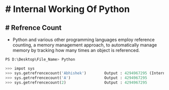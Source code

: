 # # Internal Working Of Python

## # Refrence Count

- Python and various other programming languages employ reference counting, a memory management approach, to automatically manage memory by tracking how many times an object is referenced.

``` py
PS D:\Desktop\File_Name> Python

>>> impot sys
>>> sys.getrefrencecount('Abhishek')        Output : 4294967295 (Internaly a complier optimization loop runs)
>>> sys.getrefrencecount('A')               Output : 4294967295
>>> sys.getrefrencecount(2)                 Output : 4294967295
```



